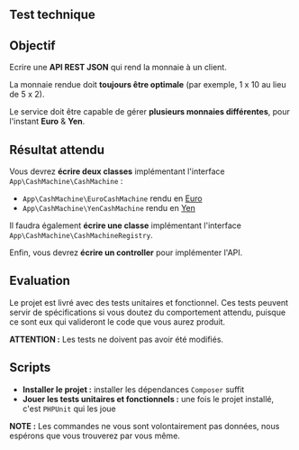 ## Test technique


## Objectif

Ecrire une **API REST JSON** qui rend la monnaie à un client.

La monnaie rendue doit **toujours être optimale** (par exemple, 1 x 10 au lieu de 5 x 2).

Le service doit être capable de gérer **plusieurs monnaies différentes**, pour l'instant **Euro** & **Yen**.


## Résultat attendu

Vous devrez **écrire deux classes** implémentant l'interface `App\CashMachine\CashMachine` :
- `App\CashMachine\EuroCashMachine` rendu en [Euro](https://fr.wikipedia.org/wiki/Euro)
- `App\CashMachine\YenCashMachine` rendu en [Yen](https://fr.wikipedia.org/wiki/Yen)

Il faudra également **écrire une classe** implémentant l'interface `App\CashMachine\CashMachineRegistry`.

Enfin, vous devrez **écrire un controller** pour implémenter l'API.


## Evaluation

Le projet est livré avec des tests unitaires et fonctionnel.
Ces tests peuvent servir de spécifications si vous doutez du comportement attendu, 
puisque ce sont eux qui valideront le code que vous aurez produit.

**ATTENTION :** Les tests ne doivent pas avoir été modifiés.


## Scripts

- **Installer le projet :** installer les dépendances `Composer` suffit
- **Jouer les tests unitaires et fonctionnels :** une fois le projet installé, c'est `PHPUnit` qui les joue

**NOTE :** Les commandes ne vous sont volontairement pas données, nous espérons que vous trouverez par vous même.

